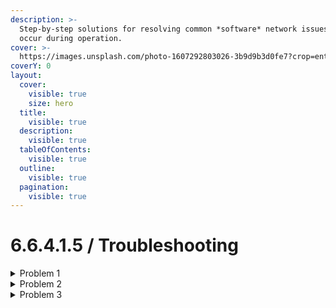 ```yaml
---
description: >-
  Step-by-step solutions for resolving common *software* network issues that may
  occur during operation.
cover: >-
  https://images.unsplash.com/photo-1607292803026-3b9d9b3d0fe7?crop=entropy&cs=srgb&fm=jpg&ixid=M3wxOTcwMjR8MHwxfHNlYXJjaHw1fHxyZW1vdGUlMjBjb250cm9sJTIwaXBhZHxlbnwwfHx8fDE3NDY5MjM3NjN8MA&ixlib=rb-4.1.0&q=85
coverY: 0
layout:
  cover:
    visible: true
    size: hero
  title:
    visible: true
  description:
    visible: true
  tableOfContents:
    visible: true
  outline:
    visible: true
  pagination:
    visible: true
---
```


# 6.6.4.1.5 / Troubleshooting

<details>

<summary>Problem 1</summary>



</details>

<details>

<summary>Problem 2</summary>



</details>

<details>

<summary>Problem 3</summary>



</details>
